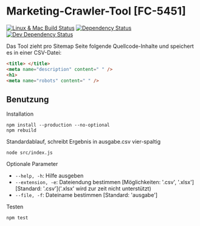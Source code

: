 # Marketing-Crawler-Tool [FC-5451]

[![Linux & Mac Build Status][travis-image]][travis-url]
[![Dependency Status][david-image]][david-url]
[![Dev Dependency Status][david-dev-image]][david-dev-url]

Das Tool zieht pro Sitemap Seite folgende Quellcode-Inhalte und speichert es in einer CSV-Datei:
```html
<title> </title>
<meta name="description" content=" " />
<h1>
<meta name="robots" content=" " />
```

## Benutzung

Installation

```
npm install --production --no-optional
npm rebuild
```

Standardablauf, schreibt Ergebnis in ausgabe.csv vier-spaltig

```
node src/index.js 
```

Optionale Parameter

* `--help, -h`: Hilfe ausgeben
* `--extension, -e`: Dateiendung bestimmen [Möglichkeiten: '.csv', '.xlsx'][Standard: '.csv']('.xlsx' wird zur zeit nicht unterstützt)
* `--file, -f`: Dateiname bestimmen [Standard: 'ausgabe']

Testen

```
npm test
```

[travis-url]: https://travis-ci.org/Finanzchef24-GmbH/Crawler
[travis-image]: https://travis-ci.org/Finanzchef24-GmbH/Crawler.svg?branch=master
[david-url]: https://david-dm.org/Finanzchef24-GmbH/Crawler
[david-image]: https://david-dm.org/Finanzchef24-GmbH/Crawler/status.svg
[david-dev-url]: https://david-dm.org/Finanzchef24-GmbH/Crawler?type=dev
[david-dev-image]: https://david-dm.org/Finanzchef24-GmbH/Crawler/dev-status.svg

